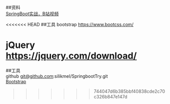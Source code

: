 ##资料  
[SpringBoot实战，B站视频](https://www.bilibili.com/video/av65117012)


<<<<<<< HEAD
##工具
bootstrap https://www.bootcss.com/

jQuery https://jquery.com/download/
=======
##工具  
github git@github.com:silikmel/SpringbootTry.git  
[Bootstrap](https://www.bootcss.com/)   

>>>>>>> 744047d6b385bbf40838cde2c70c326b847e147d
